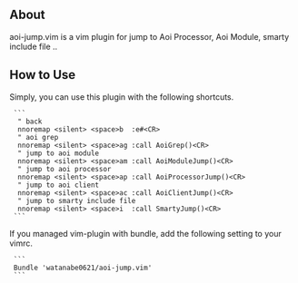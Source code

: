 ## About

aoi-jump.vim is a vim plugin for jump to Aoi Processor, Aoi Module, smarty include file ..

## How to Use

Simply, you can use this plugin with the following shortcuts.

     ```
      " back
      nnoremap <silent> <space>b  :e#<CR>
      " aoi grep
      nnoremap <silent> <space>ag :call AoiGrep()<CR>
      " jump to aoi module
      nnoremap <silent> <space>am :call AoiModuleJump()<CR>
      " jump to aoi processor
      nnoremap <silent> <space>ap :call AoiProcessorJump()<CR>
      " jump to aoi client
      nnoremap <silent> <space>ac :call AoiClientJump()<CR>
      " jump to smarty include file
      nnoremap <silent> <space>i  :call SmartyJump()<CR>
     ```

If you managed vim-plugin with bundle, add the following setting to your vimrc.

     ```
     Bundle 'watanabe0621/aoi-jump.vim'
     ```

